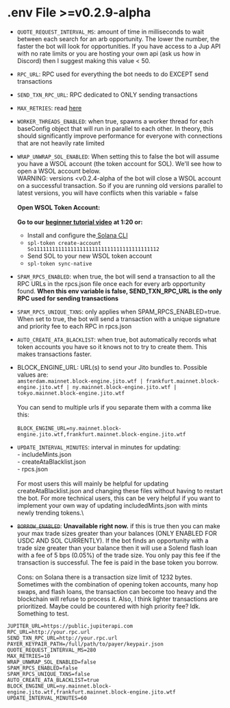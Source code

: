 # .env File >=v0.2.9-alpha

* `QUOTE_REQUEST_INTERVAL_MS`: amount of time in milliseconds to wait between each search for an arb opportunity. The lower the number, the faster the bot will look for opportunities. If you have access to a Jup API with no rate limits or you are hosting your own api (ask us how in Discord) then I suggest making this value < 50.
* `RPC_URL`: RPC used for everything the bot needs to do EXCEPT send transactions
* `SEND_TXN_RPC_URL`: RPC dedicated to ONLY sending transactions
* `MAX_RETRIES`: read [here](https://solana.com/docs/core/transactions/retry)
* `WORKER_THREADS_ENABLED`: when true, spawns a worker thread for each baseConfig object that will run in parallel to each other. In theory, this should significantly improve performance for everyone with connections that are not heavily rate limited
*   `WRAP_UNWRAP_SOL_ENABLED`: When setting this to false the bot will assume you have a WSOL account (the token account for SOL). We'll see how to open a WSOL account below. \
    WARNING: versions \<v0.2.4-alpha of the bot will close a WSOL account on a successful transaction. So if you are running old versions parallel to latest versions, you will have conflicts when this variable = false\
    \
    **Open WSOL Token Account:**\
    \
    **Go to our** [**beginner tutorial video**](https://www.youtube.com/watch?v=RNhc0KRa2AI) **at 1:20 or:**

    * Install and configure the[ Solana CLI](https://docs.solanalabs.com/cli/install#use-solanas-install-tool)
    * `spl-token create-account So11111111111111111111111111111111111111112`
    * Send SOL to your new WSOL token account
    * `spl-token sync-native`&#x20;


* `SPAM_RPCS_ENABLED`: when true, the bot will send a transaction to all the RPC URLs in the rpcs.json file once each for every arb opportunity found. **When this env variable is false, SEND\_TXN\_RPC\_URL is the only RPC used for sending transactions**
* `SPAM_RPCS_UNIQUE_TXNS`: only applies when SPAM\_RPCS\_ENABLED=true. When set to true, the bot will send a transaction with a unique signature and priority fee to each RPC in rpcs.json
* `AUTO_CREATE_ATA_BLACKLIST`: when true, bot automatically records what token accounts you have so it knows not to try to create them. This makes transactions faster.
* BLOCK\_ENGINE\_URL: URL(s) to send your Jito bundles to. Possible values are: \
  `amsterdam.mainnet.block-engine.jito.wtf | frankfurt.mainnet.block-engine.jito.wtf | ny.mainnet.block-engine.jito.wtf | tokyo.mainnet.block-engine.jito.wtf`\
  \
  You can send to multiple urls if you separate them with a comma like this:\
  \
  `BLOCK_ENGINE_URL=ny.mainnet.block-engine.jito.wtf,frankfurt.mainnet.block-engine.jito.wtf`
* `UPDATE_INTERVAL_MINUTES`: interval in minutes for updating:\
  \- includeMints.json\
  \- createAtaBlacklist.json\
  \- rpcs.json\
  \
  For most users this will mainly be helpful for updating createAtaBlacklist.json and changing these files without having to restart the bot. For more technical users, this can be very helpful if you want to implement your own way of updating includedMints.json with mints newly trending tokens.\

* ~~`BORROW_ENABLED`~~: **Unavailable right now.** if this is true then you can make your max trade sizes greater than your balances (ONLY ENABLED FOR USDC AND SOL CURRENTLY). If the bot finds an opportunity with a trade size greater than your balance then it will use a Solend flash loan with a fee of 5 bps (0.05%) of the trade size. You only pay this fee if the transaction is successful. The fee is paid in the base token you borrow. \
  \
  Cons: on Solana there is a transaction size limit of 1232 bytes. Sometimes with the combination of opening token accounts, many hop swaps, and flash loans, the transaction can become too heavy and the blockchain will refuse to process it. Also, I think lighter transactions are prioritized. Maybe could be countered with high priority fee? Idk. Something to test.

```shellscript
JUPITER_URL=https://public.jupiterapi.com
RPC_URL=http://your.rpc.url
SEND_TXN_RPC_URL=http://your.rpc.url
PAYER_KEYPAIR_PATH=/full/path/to/payer/keypair.json
QUOTE_REQUEST_INTERVAL_MS=280
MAX_RETRIES=10
WRAP_UNWRAP_SOL_ENABLED=false
SPAM_RPCS_ENABLED=false
SPAM_RPCS_UNIQUE_TXNS=false
AUTO_CREATE_ATA_BLACKLIST=true
BLOCK_ENGINE_URL=ny.mainnet.block-engine.jito.wtf,frankfurt.mainnet.block-engine.jito.wtf
UPDATE_INTERVAL_MINUTES=60
```
